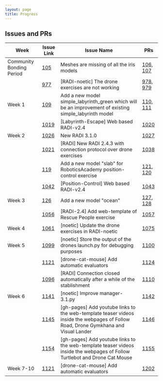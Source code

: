 ```yaml
---
layout: page
title: Progress
---
```


## Issues and PRs

| Week | Issue Link | Issue Name | PRs |
| -----| ---------- | ---------- | -- |
| Community Bonding Period | [105](https://github.com/JdeRobot/drones/issues/105)| Meshes are missing of all the iris models | [106](https://github.com/JdeRobot/drones/pull/106), [107](https://github.com/JdeRobot/drones/pull/107) |
| | [977](https://github.com/JdeRobot/RoboticsAcademy/issues/977)| [RADI-noetic] The drone exercises are not working | [978](https://github.com/JdeRobot/RoboticsAcademy/pull/978), [979](https://github.com/JdeRobot/RoboticsAcademy/pull/979) |
| Week 1 | [109](https://github.com/JdeRobot/drones/issues/109)| Add a new model simple_labyrinth_green which will be an improvement of existing simple_labyrinth model | [110](https://github.com/JdeRobot/drones/pull/110), [111](https://github.com/JdeRobot/drones/pull/111) |
| | [1019](https://github.com/JdeRobot/RoboticsAcademy/issues/1019)| [Labyrinth-Escape] Web based RADI-v2.4 | [1020](https://github.com/JdeRobot/RoboticsAcademy/pull/1020)|
| Week 2 | [1026](https://github.com/JdeRobot/RoboticsAcademy/issues/1026)| New RADI 3.1.0 | [1027](https://github.com/JdeRobot/RoboticsAcademy/pull/1027) |
| | [1021](https://github.com/JdeRobot/RoboticsAcademy/issues/1021)| [RADI] New RADI 2.4.3 with connection protocol over drone exercises | [1038](https://github.com/JdeRobot/RoboticsAcademy/pull/1038)|
| | [119](https://github.com/JdeRobot/drones/issues/119)| Add a new model "slab" for RoboticsAcademy position-control exercise | [121](https://github.com/JdeRobot/drones/pull/121), [120](https://github.com/JdeRobot/drones/pull/120)|
| | [1042](https://github.com/JdeRobot/RoboticsAcademy/issues/1042)| [Position-Control] Web based RADI-v2.4 | [1043](https://github.com/JdeRobot/RoboticsAcademy/pull/1043)|
| Week 3 | [126](https://github.com/JdeRobot/drones/issues/126)| Add a new model "ocean" | [127](https://github.com/JdeRobot/drones/pull/127), [128](https://github.com/JdeRobot/drones/pull/128)|
| | [1056](https://github.com/JdeRobot/RoboticsAcademy/issues/1056)| [RADI-2.4] Add web-template of Rescue People exercise | [1057](https://github.com/JdeRobot/RoboticsAcademy/pull/1057)|
| Week 4 | [1061](https://github.com/JdeRobot/RoboticsAcademy/issues/1061)| [noetic] Update the drone exercises in RADI-noetic | [1075](https://github.com/JdeRobot/RoboticsAcademy/pull/1075)|
| Week 5 | [1099](https://github.com/JdeRobot/RoboticsAcademy/issues/1099)| [noetic] Store the output of the drones launch.py for debugging purposes | [1100](https://github.com/JdeRobot/RoboticsAcademy/pull/1100)|
| | [1121](https://github.com/JdeRobot/RoboticsAcademy/issues/1121)| [drone-cat-mouse] Add automatic evaluators | [1124](https://github.com/JdeRobot/RoboticsAcademy/pull/1124)|
| | [1096](https://github.com/JdeRobot/RoboticsAcademy/issues/1096)| [RADI] Connection closed automatically after a while of the stablishment | [1110](https://github.com/JdeRobot/RoboticsAcademy/pull/1110)|
| Week 6 | [1141](https://github.com/JdeRobot/RoboticsAcademy/issues/1141)| [noetic] Improve manager-3.1.py | [1142](https://github.com/JdeRobot/RoboticsAcademy/pull/1142)|
| | [1145](https://github.com/JdeRobot/RoboticsAcademy/issues/1145)| [gh-pages] Add youtube links to the web-template teaser videos inside the webpages of Follow Road, Drone Gymkhana and Visual Lander | [1146](https://github.com/JdeRobot/RoboticsAcademy/pull/1146)|
| | [1154](https://github.com/JdeRobot/RoboticsAcademy/issues/1154)| [gh-pages] Add youtube links to the web-template teaser videos inside the webpages of Follow Turtlebot and Drone Cat Mouse | [1155](https://github.com/JdeRobot/RoboticsAcademy/pull/1155)|
| Week 7-10 | [1121](https://github.com/JdeRobot/RoboticsAcademy/issues/1121)| [drone-cat-mouse] Add automatic evaluators | [1202](https://github.com/JdeRobot/RoboticsAcademy/pull/1202)|